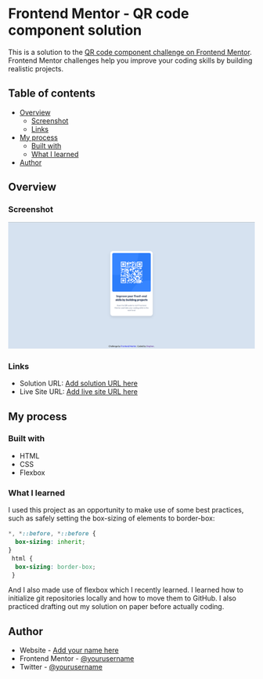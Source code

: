 # Frontend Mentor - QR code component solution

This is a solution to the [QR code component challenge on Frontend Mentor](https://www.frontendmentor.io/challenges/qr-code-component-iux_sIO_H). Frontend Mentor challenges help you improve your coding skills by building realistic projects. 

## Table of contents

- [Overview](#overview)
  - [Screenshot](#screenshot)
  - [Links](#links)
- [My process](#my-process)
  - [Built with](#built-with)
  - [What I learned](#what-i-learned)
- [Author](#author)

## Overview

### Screenshot

![QR code component solution screenshot](./screenshot.png)

### Links

- Solution URL: [Add solution URL here](https://github.com/steveoncaffeine/qr-code-component-main)
- Live Site URL: [Add live site URL here](https://steveoncaffeine.github.io/qr-code-component-main)

## My process

### Built with

- HTML
- CSS
- Flexbox

### What I learned

I used this project as an opportunity to make use of some best practices, such as safely setting the box-sizing of elements to border-box:

```css
*, *::before, *::before {
  box-sizing: inherit;
}
 html {
  box-sizing: border-box;
 }
```
And I also made use of flexbox which I recently learned. I learned how to initialize git repositories locally and how to move them to GitHub.
I also practiced drafting out my solution on paper before actually coding.

## Author

- Website - [Add your name here](https://steveoncaffeine.github.io)
- Frontend Mentor - [@yourusername](https://www.frontendmentor.io/profile/steveoncaffeine)
- Twitter - [@yourusername](https://www.twitter.com/steveoncaffeine)
